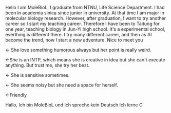 Hello I am MoleBioL, I graduate from NTNU, Life Science Department.
I had been in academia sinica since junior in university. At that time I am major in molecular biology research.
However, after graduation, I want to try another career so I start my teaching career. 
Therefore I have been to Taitung for one year, teaching biology in Jun-Yi high school. It's a experimental school, everthing is different there. 
I try many different career, and then as AI become the trend, now I start a new adventure.
Nice to meet you

<- She love something humorous always but her point is really weird.

<-She is an INTP, which means she is creative in idea but she can't execute anything. But trust me, she try her best.

<- She is sensitive sometimes.

<- She seems noisy but she need a space for herself.

<-Friendly 


Hallo, Ich bin MoleBioL und Ich spreche kein Deutsch
Ich lerne C

<!---
MoleBioL/MoleBioL is a ✨ special ✨ repository because its `README.md` (this file) appears on your GitHub profile.
You can click the Preview link to take a look at your changes.
--->
